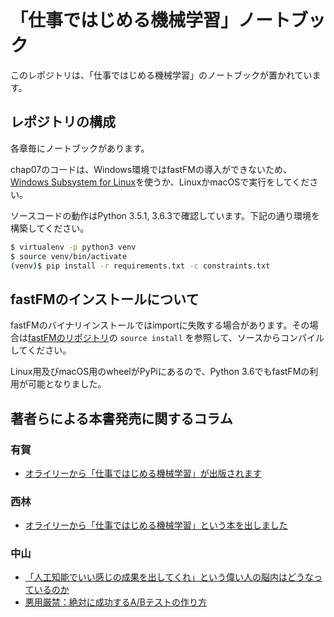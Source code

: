 # 「仕事ではじめる機械学習」ノートブック

このレポジトリは、「仕事ではじめる機械学習」のノートブックが置かれています。

## レポジトリの構成

各章毎にノートブックがあります。

chap07のコードは、Windows環境ではfastFMの導入ができないため、[Windows Subsystem for Linux](https://msdn.microsoft.com/ja-jp/commandline/wsl/install_guide?f=255&MSPPError=-2147217396)を使うか、LinuxかmacOSで実行をしてください。

ソースコードの動作はPython 3.5.1, 3.6.3で確認しています。下記の通り環境を構築してください。

```sh
$ virtualenv -p python3 venv
$ source venv/bin/activate
(venv)$ pip install -r requirements.txt -c constraints.txt
```

## fastFMのインストールについて

fastFMのバイナリインストールではimportに失敗する場合があります。その場合は[fastFMのリポジトリ](https://github.com/ibayer/fastFM#installation)の `source install` を参照して、ソースからコンパイルしてください。

Linux用及びmacOS用のwheelがPyPiにあるので、Python 3.6でもfastFMの利用が可能となりました。

## 著者らによる本書発売に関するコラム
### 有賀
- [オライリーから「仕事ではじめる機械学習」が出版されます](https://medium.com/@chezou/cf835ff4c128)

### 西林
- [オライリーから「仕事ではじめる機械学習」という本を出しました](https://hagino3000.blogspot.jp/2017/11/oreillymlbook.html)
### 中山
- [「人工知能でいい感じの成果を出してくれ」という偉い人の脳内はどうなっているのか](https://medium.com/@tokoroten/96f4da85b924)
- [悪用厳禁：絶対に成功するA/Bテストの作り方](https://medium.com/@tokoroten/c871f61233e6)
